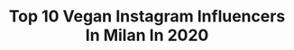 ---
title: Top 10 Vegan Instagram Influencers In Milan In 2020
description: >-
  Find top vegan Instagram influencers in Milan in 2020. Most popular hashtags: #milano #iorestoacasa #vegan #fashion.
platform: Instagram
profiles:
  - username: "thelello"
    fullname: >-
      the lello | Gabriele Garancini
    location: "Italy"
    followers: 6106
    engagement: 1004
    commentsToLikes: 0.049128
    avatar: "https://scontent-nrt1-1.cdninstagram.com/v/t51.2885-19/s320x320/82967732_648139939291729_4387664621666828288_n.jpg?_nc_ht=scontent-nrt1-1.cdninstagram.com&_nc_ohc=TQhj-kOhYSQAX9V0eE1&oh=6377b35ce34f61d31879bb42ede882d2&oe=5E9C5580"
    verified: false
    hashtags: "#jamescharlespalette, #shine, #plouisemakeupacademy, #carnival"
  - username: "who_is_fabiuccio"
    fullname: >-
      La Cucina di Fabiuccio
    location: "Italy"
    followers: 36631
    engagement: 269
    commentsToLikes: 0.027259
    avatar: "https://scontent-ams4-1.cdninstagram.com/v/t51.2885-19/s320x320/81279905_169291680838954_5550551579976794112_n.jpg?_nc_ht=scontent-ams4-1.cdninstagram.com&_nc_ohc=r2wSNUC6eHIAX-aZU69&oh=864dcfb30d060fcce2f38fd8b4486d44&oe=5EBC181E"
    verified: false
    hashtags: "#costieraamalfitana, #mangiare, #recipes, #prnight2019"
  - username: "mercivanity"
    fullname: >-
      Mercede
    location: "Italy"
    followers: 18858
    engagement: 375
    commentsToLikes: 0.038695
    avatar: "https://scontent-ams4-1.cdninstagram.com/v/t51.2885-19/s320x320/46640298_1839731726152284_3385675934358044672_n.jpg?_nc_ht=scontent-ams4-1.cdninstagram.com&_nc_ohc=QaWco7EBU8kAX-KEGeW&oh=f436a7bbff9d5c82cb94cf7f7218433c&oe=5EB96620"
    verified: false
    hashtags: "#girlpower, #myhappyplace, #mylife, #changeyourmind"
  - username: "uvegano"
    fullname: >-
      Ù-Vegan ∆
    location: "Italy"
    followers: 24850
    engagement: 288
    commentsToLikes: 0.021575
    avatar: "https://scontent-ams4-1.cdninstagram.com/v/t51.2885-19/s320x320/21296178_268096627028295_1493806148287987712_n.jpg?_nc_ht=scontent-ams4-1.cdninstagram.com&_nc_ohc=LSwEhhbs-gAAX8gMPX4&oh=874f4e7b5666d8dc19d185bb34b74956&oe=5EBAE9B2"
    verified: false
    hashtags: "#naturephotography, #blueberry, #veggie, #veganlife"
  - username: "luciaperaldomatton"
    fullname: >-
      𝐋𝐮𝐜𝐢𝐚 𝐏𝐞𝐫𝐚𝐥𝐝𝐨 𝐌𝐚𝐭𝐭𝐨𝐧 ♥
    location: "Italy"
    followers: 103792
    engagement: 91
    commentsToLikes: 0.013654
    avatar: "https://scontent-ams4-1.cdninstagram.com/v/t51.2885-19/s320x320/66909661_692439691217613_7755143290692829184_n.jpg?_nc_ht=scontent-ams4-1.cdninstagram.com&_nc_ohc=WgMOu4Pj2iEAX8kq5Ig&oh=7a36fd8d5251851158608b520e0719e9&oe=5EB23F92"
    verified: false
    hashtags: "#nino, #paziente0, #srilanka, #iorestoacasa"
  - username: "ari.annina90"
    fullname: >-
      Arianna Locatelli
    location: "Italy"
    followers: 14857
    engagement: 1585
    commentsToLikes: 0.110544
    avatar: "https://scontent-atl3-1.cdninstagram.com/v/t51.2885-19/s320x320/82314544_184941379263905_5820363203627974656_n.jpg?_nc_ht=scontent-atl3-1.cdninstagram.com&_nc_ohc=jMndvLs_FJMAX_Q67zu&oh=c15a63d2db7d4a214d8855614ee95be9&oe=5EBB4F84"
    verified: false
    hashtags: "#urbangiants, #skincare, #adv, #skyporn"
  - username: "corneliatat"
    fullname: >-
      
    location: "Italy"
    followers: 14523
    engagement: 904
    commentsToLikes: 0.058916
    avatar: "https://scontent-lhr8-1.cdninstagram.com/v/t51.2885-19/s320x320/46788072_2321299344758184_8037470169871679488_n.jpg?_nc_ht=scontent-lhr8-1.cdninstagram.com&_nc_ohc=hIDIJrSGGSAAX8AdE2B&oh=8cc159dca9e83672f320ede0885316c0&oe=5EB7B82C"
    verified: false
    hashtags: "#goveg, #leatherjacket, #just, #jewelry"
  - username: "violaguidotti"
    fullname: >-
      Vιoℓα Gυιdσττι
    location: "Italy"
    followers: 50387
    engagement: 329
    commentsToLikes: 0.045343
    avatar: "https://scontent-lhr8-1.cdninstagram.com/v/t51.2885-19/s320x320/67302611_696979367469641_6319737977392070656_n.jpg?_nc_ht=scontent-lhr8-1.cdninstagram.com&_nc_ohc=LCN2hktKGt0AX9bDgTz&oh=f2ecb27e527267f11b39f05ead6073b4&oe=5EBCCCAB"
    verified: false
    hashtags: "#shopping, #basicmakeup, #familyfirst, #blond"
  - username: "ania.alexandrovna"
    fullname: >-
      Ania Alexandrovna
    location: "Italy"
    followers: 8609
    engagement: 708
    commentsToLikes: 0.056892
    avatar: "https://scontent-ams4-1.cdninstagram.com/v/t51.2885-19/s320x320/70891507_2388398391427328_7209993468452536320_n.jpg?_nc_ht=scontent-ams4-1.cdninstagram.com&_nc_ohc=cvBNPtEJBIUAX__YL5a&oh=044c9e05b993296d3abbed9c2a09748a&oe=5EBA7967"
    verified: false
    hashtags: ""
  - username: "terence_tara"
    fullname: >-
      Luca Tarantino
    location: "Italy"
    followers: 9485
    engagement: 636
    commentsToLikes: 0.038673
    avatar: "https://scontent-ams4-1.cdninstagram.com/v/t51.2885-19/s320x320/49858492_720858148314516_5028775596826558464_n.jpg?_nc_ht=scontent-ams4-1.cdninstagram.com&_nc_ohc=V3tu5HAsvP0AX_Ov02y&oh=417649831e5e4d6a403ddf25c3ffba79&oe=5EB27E21"
    verified: false
    hashtags: "#alpes, #wildernessadventure, #hikingadventure, #mountaineer"
---